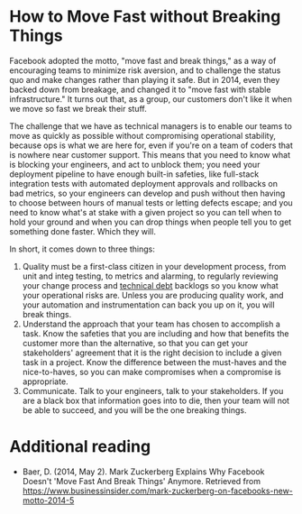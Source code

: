 # How to Move Fast without Breaking Things

Facebook adopted the motto, "move fast and break things," as a way of encouraging
teams to minimize risk aversion, and to challenge the status quo and make
changes rather than playing it safe. But in 2014, even they backed down from breakage, and changed it to "move
fast with stable infrastructure." It turns out that, as a group, our customers don't
like it when we move so fast we break their stuff. 

The challenge that we have as technical managers is to enable our teams to move
as quickly as possible without compromising operational stability, because ops is what we
are here for, even if you're on a team of coders that is nowhere near customer support. 
This means that you need to know what is blocking your engineers, and act to unblock them; 
you need your deployment pipeline to have enough built-in safeties, like full-stack 
integration tests with automated deployment approvals and rollbacks on bad metrics, so your 
engineers can develop and push without then having to choose between hours of manual 
tests or letting defects escape; and you need to know what's at stake with a given
project so you can tell when to hold your ground and when you can drop things when 
people tell you to get something done faster. Which they will.

In short, it comes down to three things: 
1. Quality must be a first-class citizen in your 
development process, from unit and integ testing, to metrics and alarming, to regularly
reviewing your change process and [technical debt](address-technical-debt.md) backlogs
so you know what your operational risks are. Unless you are producing quality work,
and your automation and instrumentation can back you up on it, you will break things.
1. Understand the approach that your team has chosen to accomplish a task. Know the
safeties that you are including and how that benefits the customer more than the alternative, 
so that you can get your stakeholders' agreement that it is the right decision to include a
given task in a project. Know the difference between the must-haves and the nice-to-haves,
so you can make compromises when a compromise is appropriate.
1. Communicate. Talk to your engineers, talk to your stakeholders. If you are a black
box that information goes into to die, then your team will not be able to succeed, and 
you will be the one breaking things.

# Additional reading

* Baer, D. (2014, May 2). Mark Zuckerberg Explains Why Facebook Doesn't 'Move Fast And Break Things' Anymore. Retrieved from https://www.businessinsider.com/mark-zuckerberg-on-facebooks-new-motto-2014-5

